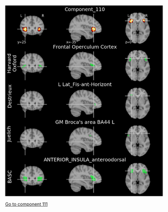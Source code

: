 ![110](preliminary/110.jpg "Component 110")

[Go to component 111](https://parietal-inria.github.io/MODL_atlas/256/111 "Component 111")
